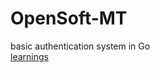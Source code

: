 # OpenSoft-MT
basic authentication system in Go<br>
[learnings](https://shell-wren-fa3.notion.site/open-soft-MT-backend-1a2fb0ef406f80b1a715f5bff8818fcb?pvs=4)